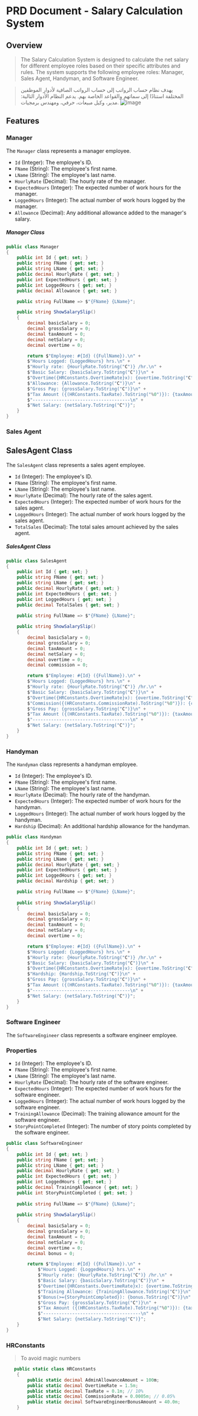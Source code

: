 # PRD Document - Salary Calculation System

## Overview
>The Salary Calculation System is designed to calculate the net salary for different employee roles based on their specific attributes and rules. The system supports the following employee roles: Manager, Sales Agent, Handyman, and Software Engineer.

>يهدف نظام حساب الرواتب إلى حساب الرواتب الصافية لأدوار الموظفين المختلفة استنادًا إلى سماتهم والقواعد الخاصة بهم. يدعم النظام الأدوار التالية: مدير، وكيل مبيعات، حرفي، ومهندس برمجيات.
![image](https://github.com/metigator/OOP012-Inheritance/assets/87314838/32868c85-c572-4936-91c2-4101b8655284)




## Features

### Manager

The `Manager` class represents a manager employee.

- `Id` (Integer): The employee's ID.
- `FName` (String): The employee's first name.
- `LName` (String): The employee's last name.
- `HourlyRate` (Decimal): The hourly rate of the manager.
- `ExpectedHours` (Integer): The expected number of work hours for the manager.
- `LoggedHours` (Integer): The actual number of work hours logged by the manager.
- `Allowance` (Decimal): Any additional allowance added to the manager's salary.

##### Manager Class
```csharp
public class Manager
{
    public int Id { get; set; }
    public string FName { get; set; }
    public string LName { get; set; }
    public decimal HourlyRate { get; set; }
    public int ExpectedHours { get; set; }
    public int LoggedHours { get; set; }
    public decimal Allowance { get; set; }

    public string FullName => $"{FName} {LName}";

    public string ShowSalarySlip()
    {
        decimal basicSalary = 0;
        decimal grossSalary = 0;
        decimal taxAmount = 0;
        decimal netSalary = 0;
        decimal overtime = 0;

        return $"Employee: #{Id} ({FullName}).\n" +
        $"Hours Logged: {LoggedHours} hrs.\n" +
        $"Hourly rate: {HourlyRate.ToString("C")} /hr.\n" +
        $"Basic Salary: {basicSalary.ToString("C")}\n" +
        $"Overtime({HRConstants.OvertimeRate}x): {overtime.ToString("C")}\n" +
        $"Allowance: {Allowance.ToString("C")}\n" +
        $"Gross Pay: {grossSalary.ToString("C")}\n" +
        $"Tax Amount ({(HRConstants.TaxRate).ToString("%0")}): {taxAmount.ToString("C")}\n" +
        $"-------------------------------------\n" +
        $"Net Salary: {netSalary.ToString("C")}";
    }
}
```

### Sales Agent

## SalesAgent Class

The `SalesAgent` class represents a sales agent employee.


- `Id` (Integer): The employee's ID.
- `FName` (String): The employee's first name.
- `LName` (String): The employee's last name.
- `HourlyRate` (Decimal): The hourly rate of the sales agent.
- `ExpectedHours` (Integer): The expected number of work hours for the sales agent.
- `LoggedHours` (Integer): The actual number of work hours logged by the sales agent.
- `TotalSales` (Decimal): The total sales amount achieved by the sales agent.

##### SalesAgent Class
```csharp
public class SalesAgent
{
    public int Id { get; set; }
    public string FName { get; set; }
    public string LName { get; set; }
    public decimal HourlyRate { get; set; }
    public int ExpectedHours { get; set; }
    public int LoggedHours { get; set; }
    public decimal TotalSales { get; set; }

    public string FullName => $"{FName} {LName}";
    
    public string ShowSalarySlip()
    {
        decimal basicSalary = 0;
        decimal grossSalary = 0;
        decimal taxAmount = 0;
        decimal netSalary = 0;
        decimal overtime = 0;
        decimal commission = 0;

        return $"Employee: #{Id} ({FullName}).\n" +
        $"Hours Logged: {LoggedHours} hrs.\n" +
        $"Hourly rate: {HourlyRate.ToString("C")} /hr.\n" +
        $"Basic Salary: {basicSalary.ToString("C")}\n" +
        $"Overtime({HRConstants.OvertimeRate}x): {overtime.ToString("C")}\n" +
        $"Commission({(HRConstants.CommissionRate).ToString("%0")}): {commission.ToString("C")}\n"+
        $"Gross Pay: {grossSalary.ToString("C")}\n" +
        $"Tax Amount ({(HRConstants.TaxRate).ToString("%0")}): {taxAmount.ToString("C")}\n" +
        $"-------------------------------------\n" +
        $"Net Salary: {netSalary.ToString("C")}";
    }
}
```

### Handyman

The `Handyman` class represents a handyman employee.


- `Id` (Integer): The employee's ID.
- `FName` (String): The employee's first name.
- `LName` (String): The employee's last name.
- `HourlyRate` (Decimal): The hourly rate of the handyman.
- `ExpectedHours` (Integer): The expected number of work hours for the handyman.
- `LoggedHours` (Integer): The actual number of work hours logged by the handyman.
- `Hardship` (Decimal): An additional hardship allowance for the handyman.


```csharp
public class Handyman
{
    public int Id { get; set; }
    public string FName { get; set; }
    public string LName { get; set; }
    public decimal HourlyRate { get; set; }
    public int ExpectedHours { get; set; }
    public int LoggedHours { get; set; }
    public decimal Hardship { get; set; }

    public string FullName => $"{FName} {LName}";
    
    public string ShowSalarySlip()
    {
        decimal basicSalary = 0;
        decimal grossSalary = 0;
        decimal taxAmount = 0;
        decimal netSalary = 0;
        decimal overtime = 0;

        return $"Employee: #{Id} ({FullName}).\n" +
        $"Hours Logged: {LoggedHours} hrs.\n" +
        $"Hourly rate: {HourlyRate.ToString("C")} /hr.\n" +
        $"Basic Salary: {basicSalary.ToString("C")}\n" +
        $"Overtime({HRConstants.OvertimeRate}x): {overtime.ToString("C")}\n" +
        $"Hardship: {Hardship.ToString("C")}\n" +
        $"Gross Pay: {grossSalary.ToString("C")}\n" +
        $"Tax Amount ({(HRConstants.TaxRate).ToString("%0")}): {taxAmount.ToString("C")}\n" +
        $"-------------------------------------\n" +
        $"Net Salary: {netSalary.ToString("C")}";
    }
}
```
### Software Engineer

The `SoftwareEngineer` class represents a software engineer employee.

### Properties

- `Id` (Integer): The employee's ID.
- `FName` (String): The employee's first name.
- `LName` (String): The employee's last name.
- `HourlyRate` (Decimal): The hourly rate of the software engineer.
- `ExpectedHours` (Integer): The expected number of work hours for the software engineer.
- `LoggedHours` (Integer): The actual number of work hours logged by the software engineer.
- `TrainingAllowance` (Decimal): The training allowance amount for the software engineer.
- `StoryPointCompleted` (Integer): The number of story points completed by the software engineer.

```csharp
public class SoftwareEngineer
{
    public int Id { get; set; }
    public string FName { get; set; }
    public string LName { get; set; }
    public decimal HourlyRate { get; set; }
    public int ExpectedHours { get; set; }
    public int LoggedHours { get; set; }
    public decimal TrainingAllowance { get; set; }
    public int StoryPointCompleted { get; set; }
    
    public string FullName => $"{FName} {LName}";
    
    public string ShowSalarySlip()
    {
        decimal basicSalary = 0;
        decimal grossSalary = 0;
        decimal taxAmount = 0;
        decimal netSalary = 0;
        decimal overtime = 0;
        decimal bonus = 0;

        return $"Employee: #{Id} ({FullName}).\n" +
            $"Hours Logged: {LoggedHours} hrs.\n" +
            $"Hourly rate: {HourlyRate.ToString("C")} /hr.\n" +
            $"Basic Salary: {basicSalary.ToString("C")}\n" +
            $"Overtime({HRConstants.OvertimeRate}x): {overtime.ToString("C")}\n" +
            $"Training Allowance: {TrainingAllowance.ToString("C")}\n" +
            $"Bonus(>={StoryPointCompleted}): {bonus.ToString("C")}\n" +
            $"Gross Pay: {grossSalary.ToString("C")}\n" +
            $"Tax Amount ({(HRConstants.TaxRate).ToString("%0")}): {taxAmount.ToString("C")}\n" +
            $"-------------------------------------\n" +
            $"Net Salary: {netSalary.ToString("C")}";
    }
}
```

### HRConstants
>To avoid magic numbers
``` csharp
   public static class HRConstants
    {
        public static decimal AdminAllowanceAmount = 100m;
        public static decimal OvertimeRate = 1.5m;
        public static decimal TaxRate = 0.1m; // 10%
        public static decimal CommissionRate = 0.0005m; // 0.05%
        public static decimal SoftwareEngineerBonusAmount = 40.0m;
    }
```

